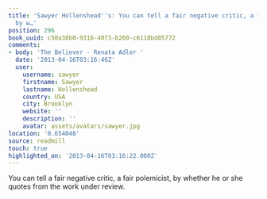 ```yaml
---
title: 'Sawyer Hollenshead''s: You can tell a fair negative critic, a fair polemicist,
  by w…'
position: 296
book_uuid: c50a38b0-9316-4073-b260-c6118bd85772
comments:
- body: 'The Believer - Renata Adler '
  date: '2013-04-16T03:16:46Z'
  user:
    username: sawyer
    firstname: Sawyer
    lastname: Hollenshead
    country: USA
    city: Brooklyn
    website: ''
    description: ''
    avatar: assets/avatars/sawyer.jpg
location: '0.654048'
source: readmill
touch: true
highlighted_on: '2013-04-16T03:16:22.000Z'
---
```


You can tell a fair negative critic, a fair polemicist, by whether he or she quotes from the work under review.
